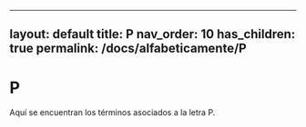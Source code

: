 
---
layout: default
title: P
nav_order: 10
has_children: true
permalink: /docs/alfabeticamente/P
---

# P

Aquí se encuentran los términos asociados a la letra P.
